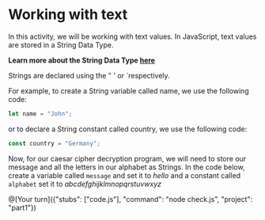 # Working with text

In this activity, we will be working with text values. In JavaScript, text values are stored in a String Data Type.

**Learn more about the String Data Type [here](https://developer.mozilla.org/en-US/docs/Learn/JavaScript/First_steps/Strings)**

Strings are declared using the " ' or `respectively.

For example, to create a String variable called name, we use the following code:

```javascript
let name = "John";
```

or to declare a String constant called country, we use the following code:

```javascript
const country = "Germany";
```

Now, for our caesar cipher decryption program, we will need to store our message and all the letters in our alphabet as Strings. In the code below, create a variable called `message` and set it to _hello_ and a constant called `alphabet` set it to _abcdefghijklmnopqrstuvwxyz_

@[Your turn]({"stubs": ["code.js"], "command": "node check.js", "project": "part1"})
